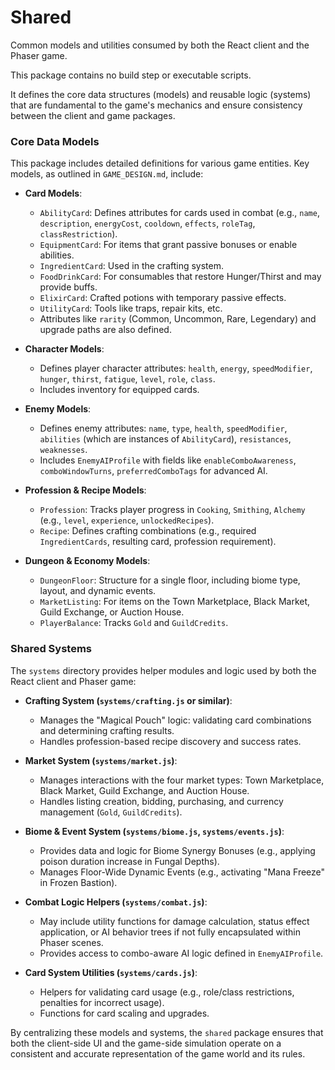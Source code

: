 # Shared

Common models and utilities consumed by both the React client and the Phaser
game.

This package contains no build step or executable scripts.

It defines the core data structures (models) and reusable logic (systems) that are fundamental to the game's mechanics and ensure consistency between the client and game packages.

### Core Data Models

This package includes detailed definitions for various game entities. Key models, as outlined in `GAME_DESIGN.md`, include:

-   **Card Models**:
    *   `AbilityCard`: Defines attributes for cards used in combat (e.g., `name`, `description`, `energyCost`, `cooldown`, `effects`, `roleTag`, `classRestriction`).
    *   `EquipmentCard`: For items that grant passive bonuses or enable abilities.
    *   `IngredientCard`: Used in the crafting system.
    *   `FoodDrinkCard`: For consumables that restore Hunger/Thirst and may provide buffs.
    *   `ElixirCard`: Crafted potions with temporary passive effects.
    *   `UtilityCard`: Tools like traps, repair kits, etc.
    *   Attributes like `rarity` (Common, Uncommon, Rare, Legendary) and upgrade paths are also defined.

-   **Character Models**:
    *   Defines player character attributes: `health`, `energy`, `speedModifier`, `hunger`, `thirst`, `fatigue`, `level`, `role`, `class`.
    *   Includes inventory for equipped cards.

-   **Enemy Models**:
    *   Defines enemy attributes: `name`, `type`, `health`, `speedModifier`, `abilities` (which are instances of `AbilityCard`), `resistances`, `weaknesses`.
    *   Includes `EnemyAIProfile` with fields like `enableComboAwareness`, `comboWindowTurns`, `preferredComboTags` for advanced AI.

-   **Profession & Recipe Models**:
    *   `Profession`: Tracks player progress in `Cooking`, `Smithing`, `Alchemy` (e.g., `level`, `experience`, `unlockedRecipes`).
    *   `Recipe`: Defines crafting combinations (e.g., required `IngredientCards`, resulting card, profession requirement).

-   **Dungeon & Economy Models**:
    *   `DungeonFloor`: Structure for a single floor, including biome type, layout, and dynamic events.
    *   `MarketListing`: For items on the Town Marketplace, Black Market, Guild Exchange, or Auction House.
    *   `PlayerBalance`: Tracks `Gold` and `GuildCredits`.

### Shared Systems

The `systems` directory provides helper modules and logic used by both the React client and Phaser game:

-   **Crafting System (`systems/crafting.js` or similar)**:
    *   Manages the "Magical Pouch" logic: validating card combinations and determining crafting results.
    *   Handles profession-based recipe discovery and success rates.

-   **Market System (`systems/market.js`)**:
    *   Manages interactions with the four market types: Town Marketplace, Black Market, Guild Exchange, and Auction House.
    *   Handles listing creation, bidding, purchasing, and currency management (`Gold`, `GuildCredits`).

-   **Biome & Event System (`systems/biome.js`, `systems/events.js`)**:
    *   Provides data and logic for Biome Synergy Bonuses (e.g., applying poison duration increase in Fungal Depths).
    *   Manages Floor-Wide Dynamic Events (e.g., activating "Mana Freeze" in Frozen Bastion).

-   **Combat Logic Helpers (`systems/combat.js`)**:
    *   May include utility functions for damage calculation, status effect application, or AI behavior trees if not fully encapsulated within Phaser scenes.
    *   Provides access to combo-aware AI logic defined in `EnemyAIProfile`.

-   **Card System Utilities (`systems/cards.js`)**:
    *   Helpers for validating card usage (e.g., role/class restrictions, penalties for incorrect usage).
    *   Functions for card scaling and upgrades.

By centralizing these models and systems, the `shared` package ensures that both the client-side UI and the game-side simulation operate on a consistent and accurate representation of the game world and its rules.
